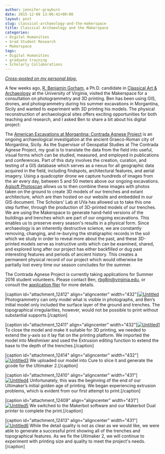 ```yaml
---
author: jennifer-grayburn
date: 2015-12-08 13:06:41+00:00
layout: post
slug: classical-archaeology-and-the-makerspace
title: Classical Archaeology and the Makerspace
categories:
- Digital Humanities
- Grad Student Research
- Makerspace
tags:
- Digital Humanities
- graduate training
- Scholarly Collaborations
---
```


_[Cross-posted on my personal blog.](http://jennifernicolegrayburn.com/2015/12/08/classical-archaeology-and-the-makerspace/)_

A few weeks ago, [R. Benjamin Gorham](http://www.virginia.edu/art/phd-program/current-students/11/ben-gorham), a Ph.D. candidate in [Classical Art & Archaeology](http://www.virginia.edu/art/phd-program/classical-art-archaeology/) at the University of Virginia, visited the Makerspace for a consultation on photogrammetry and 3D printing. Ben has been using GIS, drones, and photogrammetry during his summer excavations in Morgantina, Sicily and wanted to experiment with 3D printing his models. The physical reconstruction of archaeological sites offers exciting opportunities for both teaching and research, and I asked Ben to share a bit about his digital project:


The [American Excavations at Morgantina: Contrada Agnese Project](http://morgantina.org/) is an ongoing archaeological investigation at the ancient Graeco-Roman city of Morgantina, Sicily. As the Supervisor of Geospatial Studies at The Contrada Agnese Project, my goal is to translate the data from the field into useful, visual forms which can be studied, measured, and employed in publications and conferences. Part of this duty involves the creation, curation, and testing of a GIS database which serves as a nexus for all geographic data acquired in the field, including findspots, architectural features, and aerial imagery. Using a quadcopter drone we capture hundreds of images from the air every day, between 5 and 50 meters above our ongoing excavations. [Agisoft Photoscan](http://www.agisoft.com/) allows us to then combine these images with photos taken on the ground to create 3D models of our trenches and extant architecture, which are then hosted on our website and embedded in our GIS document. The Scholars’ Lab at UVa has allowed us to take this one step further, through the production of 3D-printed models of our trenches. We are using the Makerspace to generate hand-held versions of the buildings and trenches which are part of our ongoing excavations. This enables us to preserve every season's results in a physical form. Since archaeology is an inherently destructive science, we are constantly removing, changing, and re-burying the stratigraphic records in the soil which we study in order to reveal more about the past, and these 3D-printed models serve as instructive units which can be examined, shared, and explored long after our project has either backfilled or dug past interesting features and periods of ancient history. This creates a permanent physical record of our project which would otherwise be partially lost every time our season concludes for the summer.

The Contrada Agnese Project is currently taking applications for Summer 2016 student volunteers. Please contact Ben, [rbg8jn@virginia.edu](mailto:rbg8jn@virginia.edu), or consult the [application flier](https://docs.google.com/document/d/1iu6u3nQtyr710ImWoMDuydZ-pg_wmFlvc4vLgpubOTA/edit?usp=sharing) for more details.

[caption id="attachment_12412" align="aligncenter" width="432"][![Untitled](http://scholarslab.org/wp-content/uploads/2015/12/Untitled.jpg)](http://scholarslab.org/wp-content/uploads/2015/12/Untitled5.jpg) Photogrammetry can only model what is visible in photographs, and Ben’s initial model only included the surface layer of the ground and trenches. The topographical irregularities, however, would not be possible to print without substantial supports.[/caption]

[caption id="attachment_12411" align="aligncenter" width="432"][![Untitled1](http://scholarslab.org/wp-content/uploads/2015/12/Untitled1.jpg)](http://scholarslab.org/wp-content/uploads/2015/12/Untitled1.jpg) To close the model and make it suitable for 3D printing, we needed to extend the y-axis so it lay flat on the printing platform. We imported the model into Meshmixer and used the Extrusion editing function to extend the base to the depth of the trenches.[/caption]

[caption id="attachment_12414" align="aligncenter" width="432"][![Untitled3](http://scholarslab.org/wp-content/uploads/2015/12/Untitled3.jpg)](http://scholarslab.org/wp-content/uploads/2015/12/Untitled4.jpg) We uploaded our model into Cure to slice it and generate the gcode for the Ultimaker 2.[/caption]

[caption id="attachment_12410" align="aligncenter" width="431"][![Untitled4](http://scholarslab.org/wp-content/uploads/2015/12/Untitled4.jpg)](http://scholarslab.org/wp-content/uploads/2015/12/Untitled4.jpg) Unfortunately, this was the beginning of the end of our Ultimaker’s initial golden age of printing. We began experiencing extrusion problems, which is evident from our first attempt to print.[/caption]

[caption id="attachment_12409" align="aligncenter" width="431"][![Untitled5](http://scholarslab.org/wp-content/uploads/2015/12/Untitled5.jpg)](http://scholarslab.org/wp-content/uploads/2015/12/Untitled5.jpg) We switched to the Makerbot software and our Makerbot Dual printer to complete the print.[/caption]

[caption id="attachment_12413" align="aligncenter" width="431"][![Untitled6](http://scholarslab.org/wp-content/uploads/2015/12/Untitled6.jpg)](http://scholarslab.org/wp-content/uploads/2015/12/Untitled6.jpg) While the detail quality is not as clear as we would like, we were able to generate a successful print showing all of the trenches and topographical features. As we fix the Ultimaker 2, we will continue to experiment with printing size and quality to meet the project's needs.[/caption]

[
](http://scholarslab.org/wp-content/uploads/2015/12/Untitled4.jpg)[
](http://scholarslab.org/wp-content/uploads/2015/12/Untitled.jpg) [
](http://scholarslab.org/wp-content/uploads/2015/12/Untitled6.jpg)
